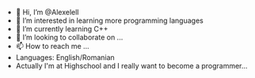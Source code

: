 - 👋 Hi, I’m @Alexelell
- 👀 I’m interested in learning more programming languages
- 🌱 I’m currently learning C++
- 💞️ I’m looking to collaborate on ...
- 📫 How to reach me ...
- Languages: English/Romanian
- Actually I'm at Highschool and I really want to become a programmer...
